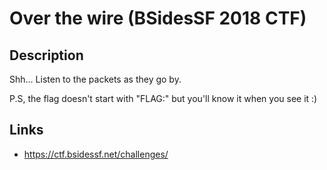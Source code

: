 # Over the wire (BSidesSF 2018 CTF)

## Description

>>>
Shh... Listen to the packets as they go by.

P.S, the flag doesn't start with "FLAG:" but you'll know it when you see it :)
>>>

## Links
* https://ctf.bsidessf.net/challenges/
